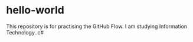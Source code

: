 # hello-world
This repository is for practising the GitHub Flow.
I am studying Information Technology..c#
